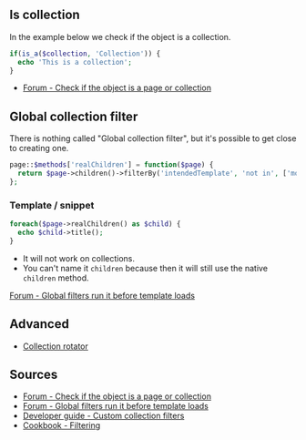 
## Is collection

In the example below we check if the object is a collection.

```php
if(is_a($collection, 'Collection')) {
  echo 'This is a collection';
}
```

- [Forum - Check if the object is a page or collection](https://forum.getkirby.com/t/check-if-the-object-is-a-page-or-collection/6464)

## Global collection filter

There is nothing called "Global collection filter", but it's possible to get close to creating one.

```php
page::$methods['realChildren'] = function($page) {
  return $page->children()->filterBy('intendedTemplate', 'not in', ['modules', 'revision']);
};
```

### Template / snippet

```php
foreach($page->realChildren() as $child) {
  echo $child->title();
}
```

- It will not work on collections.
- You can't name it `children` because then it will still use the native `children` method.

[Forum - Global filters run it before template loads](https://forum.getkirby.com/t/global-filters-run-it-before-template-loads/6976/4)

## Advanced

- [Collection rotator](Collection-rotator)

## Sources

- [Forum - Check if the object is a page or collection](https://forum.getkirby.com/t/check-if-the-object-is-a-page-or-collection/6464)
- [Forum - Global filters run it before template loads](https://forum.getkirby.com/t/global-filters-run-it-before-template-loads/6976/4)
- [Developer guide - Custom collection filters](https://getkirby.com/docs/developer-guide/objects/collections)
- [Cookbook - Filtering](https://getkirby.com/docs/cookbook/filtering)
